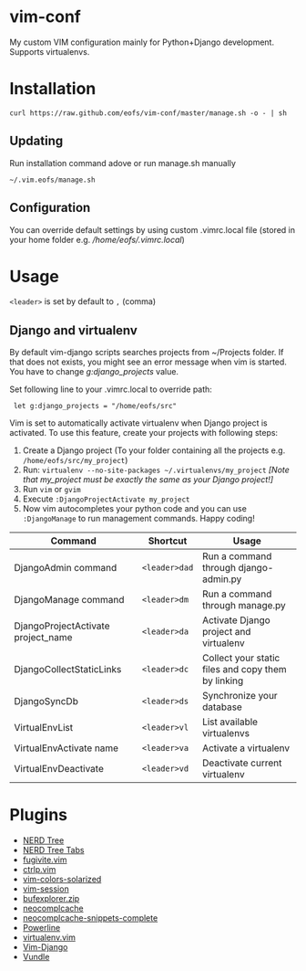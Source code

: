vim-conf
========

My custom VIM configuration mainly for Python+Django development. Supports virtualenvs.

# Installation #

    curl https://raw.github.com/eofs/vim-conf/master/manage.sh -o - | sh

## Updating ##

Run installation command adove or run manage.sh manually

    ~/.vim.eofs/manage.sh

## Configuration ##

You can override default settings by using custom .vimrc.local file (stored in your home folder e.g. */home/eofs/.vimrc.local*)

# Usage #
`<leader>` is set by default to `,` (comma)

## Django and virtualenv ##

By default vim-django scripts searches projects from ~/Projects folder. If that does not exists, you might see an error message when vim is started. You have to change *g:django_projects* value.

Set following line to your .vimrc.local to override path:

     let g:django_projects = "/home/eofs/src"

Vim is set to automatically activate virtualenv when Django project is activated. To use this feature, create your projects with following steps:

 1. Create a Django project (To your folder containing all the projects e.g. `/home/eofs/src/my_project`)
 2. Run: `virtualenv --no-site-packages ~/.virtualenvs/my_project` *[Note that my_project must be exactly the same as your Django project!]*
 3. Run `vim` or `gvim`
 4. Execute `:DjangoProjectActivate my_project`
 5. Now vim autocompletes your python code and you can use `:DjangoManage` to run management commands. Happy coding!

<table>
    <thead>
        <th>Command</th>
        <th>Shortcut</th>
        <th>Usage</th>
    </thead>
    <tbody>
        <tr>
            <td>DjangoAdmin command</td>
            <td><code>&lt;leader&gt;dad</code></td>
            <td>Run a command through django-admin.py</td>
        </tr>
        <tr>
            <td>DjangoManage command</td>
            <td><code>&lt;leader&gt;dm</code></td>
            <td>Run a command through manage.py</td>
        </tr>
        <tr>
            <td>DjangoProjectActivate project_name</td>
            <td><code>&lt;leader&gt;da</code></td>
            <td>Activate Django project and virtualenv</td>
        </tr>
        <tr>
            <td>DjangoCollectStaticLinks</td>
            <td><code>&lt;leader&gt;dc</code></td>
            <td>Collect your static files and copy them by linking</td>
        </tr>
        <tr>
            <td>DjangoSyncDb</td>
            <td><code>&lt;leader&gt;ds</code></td>
            <td>Synchronize your database</td>
        </tr>
        <tr>
            <td>VirtualEnvList</td>
            <td><code>&lt;leader&gt;vl</code></td>
            <td>List available virtualenvs</td>
        </tr>
        <tr>
            <td>VirtualEnvActivate name</td>
            <td><code>&lt;leader&gt;va</code></td>
            <td>Activate a virtualenv</td>
        </tr>
        <tr>
            <td>VirtualEnvDeactivate</td>
            <td><code>&lt;leader&gt;vd</code></td>
            <td>Deactivate current virtualenv</td>
        </tr>
    </tbody>
</table>

# Plugins #
* [NERD Tree](https://github.com/scrooloose/nerdtree)
* [NERD Tree Tabs](https://github.com/jistr/vim-nerdtree-tabs)
* [fugivite.vim](https://github.com/tpope/vim-fugitive)
* [ctrlp.vim](https://github.com/kien/ctrlp.vim)
* [vim-colors-solarized](https://github.com/altercation/vim-colors-solarized)
* [vim-session](https://github.com/xolox/vim-session)
* [bufexplorer.zip](http://www.vim.org/scripts/script.php?script_id=42)
* [neocomplcache](https://github.com/Shougo/neocomplcache)
* [neocomplcache-snippets-complete](https://github.com/Shougo/neocomplcache-snippets-complete)
* [Powerline](https://github.com/Lokaltog/vim-powerline)
* [virtualenv.vim](https://github.com/jmcantrell/vim-virtualenv)
* [Vim-Django](http://www.vim.org/scripts/script.php?script_id=4095)
* [Vundle](https://github.com/gmarik/vundle)